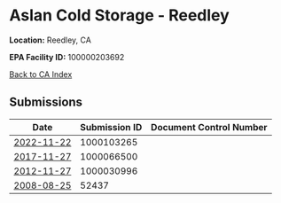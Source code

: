 # Aslan Cold Storage - Reedley

**Location:** Reedley, CA

**EPA Facility ID:** 100000203692

[Back to CA Index](../../index.md)

## Submissions

| Date | Submission ID | Document Control Number |
|------|--------------|-------------------------|
| [2022-11-22](submissions/1000103265.md) | 1000103265 |  |
| [2017-11-27](submissions/1000066500.md) | 1000066500 |  |
| [2012-11-27](submissions/1000030996.md) | 1000030996 |  |
| [2008-08-25](submissions/52437.md) | 52437 |  |
